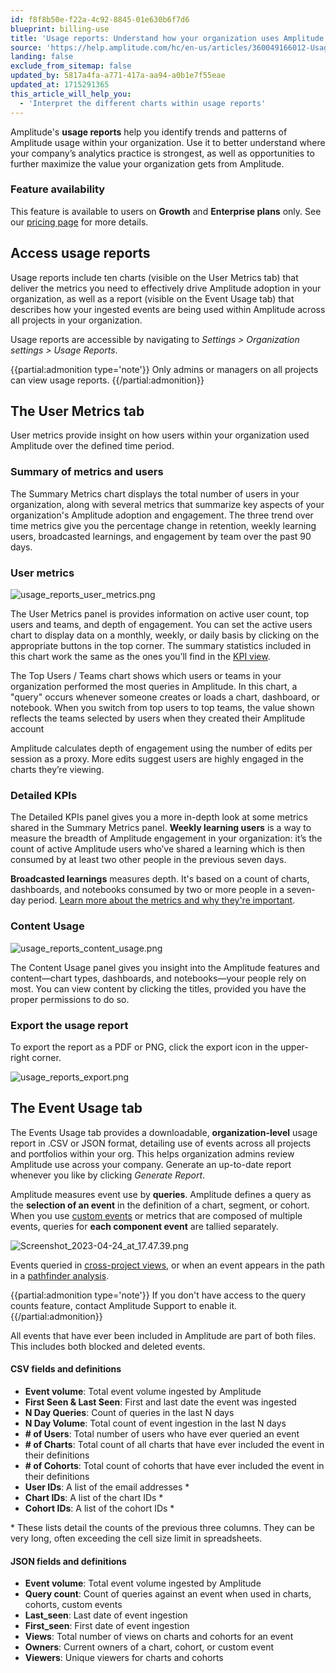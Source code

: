 ```yaml
---
id: f8f8b50e-f22a-4c92-8845-01e630b6f7d6
blueprint: billing-use
title: 'Usage reports: Understand how your organization uses Amplitude'
source: 'https://help.amplitude.com/hc/en-us/articles/360049166012-Usage-reports-Understand-how-your-organization-uses-Amplitude'
landing: false
exclude_from_sitemap: false
updated_by: 5817a4fa-a771-417a-aa94-a0b1e7f55eae
updated_at: 1715291365
this_article_will_help_you:
  - 'Interpret the different charts within usage reports'
---
```

Amplitude's **usage reports** help you identify trends and patterns of Amplitude usage within your organization. Use it to better understand where your company’s analytics practice is strongest, as well as opportunities to further maximize the value your organization gets from Amplitude. 

### Feature availability

This feature is available to users on **Growth** and **Enterprise plans** only. See our [pricing page](https://amplitude.com/pricing) for more details.

## Access usage reports

Usage reports include ten charts (visible on the User Metrics tab) that deliver the metrics you need to effectively drive Amplitude adoption in your organization, as well as a report (visible on the Event Usage tab) that describes how your ingested events are being used within Amplitude across all projects in your organization.

Usage reports are accessible by navigating to *Settings >* *Organization settings >* *Usage Reports*.

{{partial:admonition type='note'}}
 Only admins or managers on all projects can view usage reports.
{{/partial:admonition}}

## The User Metrics tab

User metrics provide insight on how users within your organization used Amplitude over the defined time period.

### Summary of metrics and users

The Summary Metrics chart displays the total number of users in your organization, along with several metrics that summarize key aspects of your organization's Amplitude adoption and engagement. The three trend over time metrics give you the percentage change in retention, weekly learning users, broadcasted learnings, and engagement by team over the past 90 days.

### User metrics

![usage_reports_user_metrics.png](/docs/output/img/billing-use/usage-reports-user-metrics-png.png)

The User Metrics panel is provides information on active user count, top users and teams, and depth of engagement. You can set the active users chart to display data on a monthly, weekly, or daily basis by clicking on the appropriate buttons in the top corner. The summary statistics included in this chart work the same as the ones you’ll find in the [KPI view](#detailed-kpis). 

The Top Users / Teams chart shows which users or teams in your organization performed the most queries in Amplitude. In this chart, a "query" occurs whenever someone creates or loads a chart, dashboard, or notebook. When you switch from top users to top teams, the value shown reflects the teams selected by users when they created their Amplitude account

Amplitude calculates depth of engagement using the number of edits per session as a proxy. More edits suggest users are highly engaged in the charts they’re viewing.

### Detailed KPIs

The Detailed KPIs panel gives you a more in-depth look at some metrics shared in the Summary Metrics panel. **Weekly learning users** is a way to measure the breadth of Amplitude engagement in your organization: it’s the count of active Amplitude users who’ve shared a learning which is then consumed by at least two other people in the previous seven days. 

**Broadcasted learnings** measures depth. It's based on a count of charts, dashboards, and notebooks consumed by two or more people in a seven-day period. [Learn more about the metrics and why they're important](https://amplitude.com/north-star/amplitudes-north-star-metric-and-inputs).

### Content Usage

![usage_reports_content_usage.png](/docs/output/img/billing-use/usage-reports-content-usage-png.png)  

The Content Usage panel gives you insight into the Amplitude features and content—chart types, dashboards, and notebooks—your people rely on most. You can view content by clicking the titles, provided you have the proper permissions to do so.

### Export the usage report

To export the report as a PDF or PNG, click the export icon in the upper-right corner.

![usage_reports_export.png](/docs/output/img/billing-use/usage-reports-export-png.png)

## The Event Usage tab

The Events Usage tab provides a downloadable, **organization-level** usage report in .CSV or JSON format, detailing use of events across all projects and portfolios within your org. This helps organization admins review Amplitude use across your company. Generate an up-to-date report whenever you like by clicking *Generate Report*.

Amplitude measures event use by **queries**. Amplitude defines a query as the **selection of an event** in the definition of a chart, segment, or cohort. When you use [custom events](/docs/analytics/charts/event-segmentation/event-segmentation-in-line-events) or metrics that are composed of multiple events, queries for **each component event** are tallied separately.

![Screenshot_2023-04-24_at_17.47.39.png](/docs/output/img/billing-use/screenshot-2023-04-24-at-17-47-39-png.png)

Events queried in [cross-project views](/docs/analytics/user-data-lookup), or when an event appears in the path in a [pathfinder analysis](/docs/analytics/charts/journeys/journeys-understand-paths).

{{partial:admonition type='note'}}
If you don't have access to the query counts feature, contact Amplitude Support to enable it.
{{/partial:admonition}}

All events that have ever been included in Amplitude are part of both files. This includes both blocked and deleted events.

#### CSV fields and definitions

* **Event volume**: Total event volume ingested by Amplitude
* **First Seen & Last Seen**: First and last date the event was ingested
* **N Day Queries**: Count of queries in the last N days
* **N Day Volume**: Total count of event ingestion in the last N days
* **# of Users**: Total number of users who have ever queried an event
* **# of Charts**: Total count of all charts that have ever included the event in their definitions
* **# of Cohorts**: Total count of cohorts that have ever included the event in their definitions
* **User IDs**: A list of the email addresses \*
* **Chart IDs**: A list of the chart IDs \*
* **Cohort IDs**: A list of the cohort IDs \*

\* These lists detail the counts of the previous three columns. They can be very long, often exceeding the cell size limit in spreadsheets.

#### JSON fields and definitions

* **Event volume**: Total event volume ingested by Amplitude
* **Query count**: Count of queries against an event when used in charts, cohorts, custom events
* **Last\_seen**: Last date of event ingestion
* **First\_seen**: First date of event ingestion
* **Views**: Total number of views on charts and cohorts for an event
* **Owners**: Current owners of a chart, cohort, or custom event
* **Viewers**: Unique viewers for charts and cohorts
